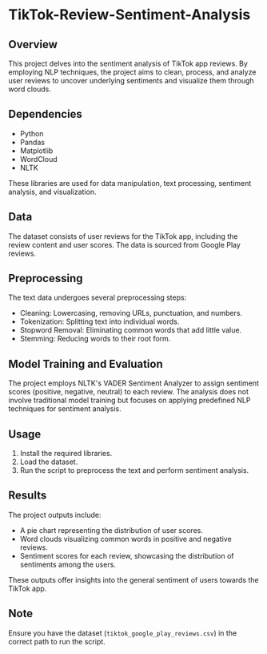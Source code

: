 # TikTok-Review-Sentiment-Analysis

## Overview
This project delves into the sentiment analysis of TikTok app reviews. By employing NLP techniques, the project aims to clean, process, and analyze user reviews to uncover underlying sentiments and visualize them through word clouds.

## Dependencies
- Python
- Pandas
- Matplotlib
- WordCloud
- NLTK

These libraries are used for data manipulation, text processing, sentiment analysis, and visualization.

## Data
The dataset consists of user reviews for the TikTok app, including the review content and user scores. The data is sourced from Google Play reviews.

## Preprocessing
The text data undergoes several preprocessing steps:
- Cleaning: Lowercasing, removing URLs, punctuation, and numbers.
- Tokenization: Splitting text into individual words.
- Stopword Removal: Eliminating common words that add little value.
- Stemming: Reducing words to their root form.

## Model Training and Evaluation
The project employs NLTK's VADER Sentiment Analyzer to assign sentiment scores (positive, negative, neutral) to each review. The analysis does not involve traditional model training but focuses on applying predefined NLP techniques for sentiment analysis.

## Usage
1. Install the required libraries.
2. Load the dataset.
3. Run the script to preprocess the text and perform sentiment analysis.

## Results
The project outputs include:
- A pie chart representing the distribution of user scores.
- Word clouds visualizing common words in positive and negative reviews.
- Sentiment scores for each review, showcasing the distribution of sentiments among the users.

These outputs offer insights into the general sentiment of users towards the TikTok app.

## Note
Ensure you have the dataset (`tiktok_google_play_reviews.csv`) in the correct path to run the script.

